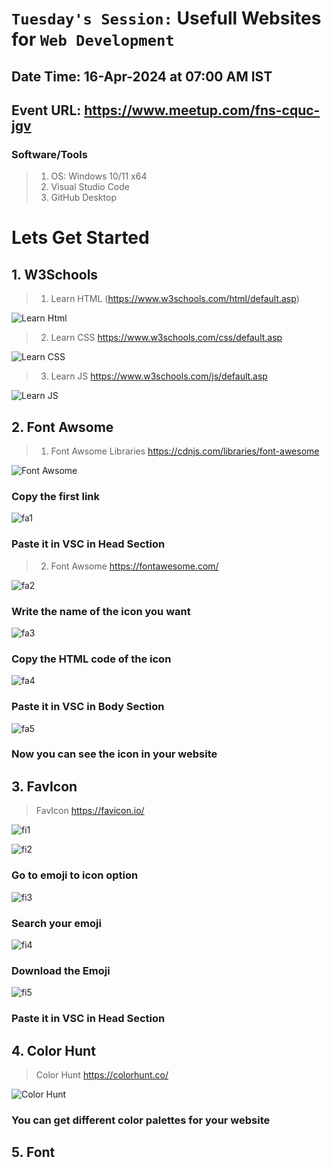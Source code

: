 # `Tuesday's Session:` Usefull Websites for `Web Development`

## Date Time: 16-Apr-2024 at 07:00 AM IST

## Event URL: <https://www.meetup.com/fns-cquc-jgv>

### Software/Tools

> 1. OS: Windows 10/11 x64
> 2. Visual Studio Code
> 3. GitHub Desktop

# Lets Get Started

## 1. W3Schools

> 1. Learn HTML
(https://www.w3schools.com/html/default.asp)

![Learn Html](https://github.com/rahiltariq07/starter/blob/main/documentation/images/imglearnhtml.png)

> 2. Learn CSS
<https://www.w3schools.com/css/default.asp>

![Learn CSS](https://github.com/rahiltariq07/starter/blob/main/documentation/images/imglearncss.png)

> 3. Learn JS
<https://www.w3schools.com/js/default.asp>

![Learn JS](https://github.com/rahiltariq07/starter/blob/main/documentation/images/imglearnjs.png)

## 2. Font Awsome

> 1. Font Awsome Libraries
<https://cdnjs.com/libraries/font-awesome>

![Font Awsome](https://github.com/rahiltariq07/starter/blob/main/documentation/images/fontawsomelib.png)
### Copy the first link

![fa1](https://github.com/rahiltariq07/starter/blob/main/documentation/images/fa1.png)
### Paste it in VSC in Head Section

> 2. Font Awsome
<https://fontawesome.com/>

![fa2](https://github.com/rahiltariq07/starter/blob/main/documentation/images/fa2.png)
### Write the name of the icon you want

![fa3](https://github.com/rahiltariq07/starter/blob/main/documentation/images/fa3.png)
### Copy the HTML code of the icon

![fa4](https://github.com/rahiltariq07/starter/blob/main/documentation/images/fa4.png)
### Paste it in VSC in Body Section

![fa5](https://github.com/rahiltariq07/starter/blob/main/documentation/images/fa5.png)
### Now you can see the icon in your website

## 3. FavIcon

> FavIcon
<https://favicon.io/>

![fi1](https://github.com/rahiltariq07/starter/blob/main/documentation/images/fi1.png)

![fi2](https://github.com/rahiltariq07/starter/blob/main/documentation/images/fi2.png)
### Go to emoji to icon option

![fi3](https://github.com/rahiltariq07/starter/blob/main/documentation/images/fi3.png)
### Search your emoji

![fi4](https://github.com/rahiltariq07/starter/blob/main/documentation/images/fi4.png)
### Download the Emoji

![fi5](https://github.com/rahiltariq07/starter/blob/main/documentation/images/fi5.png)
### Paste it in VSC in Head Section

## 4. Color Hunt

> Color Hunt 
<https://colorhunt.co/>

![Color Hunt](https://github.com/rahiltariq07/starter/blob/main/documentation/images/colorhunt.png)
### You can get different color palettes for your website

## 5. Font